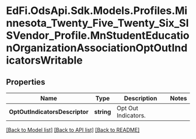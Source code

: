# EdFi.OdsApi.Sdk.Models.Profiles.Minnesota_Twenty_Five_Twenty_Six_SISVendor_Profile.MnStudentEducationOrganizationAssociationOptOutIndicatorsWritable

## Properties

Name | Type | Description | Notes
------------ | ------------- | ------------- | -------------
**OptOutIndicatorsDescriptor** | **string** | Opt Out Indicators. | 

[[Back to Model list]](../README.md#documentation-for-models) [[Back to API list]](../README.md#documentation-for-api-endpoints) [[Back to README]](../README.md)

